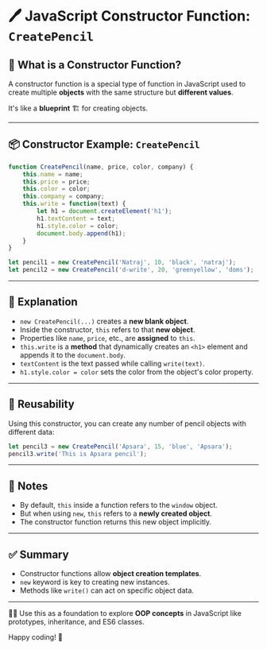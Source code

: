 
# 🖊️ JavaScript Constructor Function: `CreatePencil`

## 📘 What is a Constructor Function?

A constructor function is a special type of function in JavaScript used to create multiple **objects** with the same structure but **different values**.

It's like a **blueprint** 🏗️ for creating objects.

---

## 📦 Constructor Example: `CreatePencil`

```js
function CreatePencil(name, price, color, company) {
    this.name = name;
    this.price = price;
    this.color = color;
    this.company = company;
    this.write = function(text) {
        let h1 = document.createElement('h1');
        h1.textContent = text;
        h1.style.color = color;
        document.body.append(h1);
    }
}

let pencil1 = new CreatePencil('Natraj', 10, 'black', 'natraj');
let pencil2 = new CreatePencil('d-write', 20, 'greenyellow', 'doms');
```

---

## 🧠 Explanation

- `new CreatePencil(...)` creates a **new blank object**.
- Inside the constructor, `this` refers to that **new object**.
- Properties like `name`, `price`, etc., are **assigned** to `this`.
- `this.write` is a **method** that dynamically creates an `<h1>` element and appends it to the `document.body`.
- `textContent` is the text passed while calling `write(text)`.
- `h1.style.color = color` sets the color from the object's color property.

---

## 🔁 Reusability

Using this constructor, you can create any number of pencil objects with different data:

```js
let pencil3 = new CreatePencil('Apsara', 15, 'blue', 'Apsara');
pencil3.write('This is Apsara pencil');
```

---

## 🧾 Notes

- By default, `this` inside a function refers to the `window` object.
- But when using `new`, `this` refers to a **newly created object**.
- The constructor function returns this new object implicitly.

---

## ✅ Summary

- Constructor functions allow **object creation templates**.
- `new` keyword is key to creating new instances.
- Methods like `write()` can act on specific object data.

---

👨‍💻 Use this as a foundation to explore **OOP concepts** in JavaScript like prototypes, inheritance, and ES6 classes.

Happy coding! 🚀
